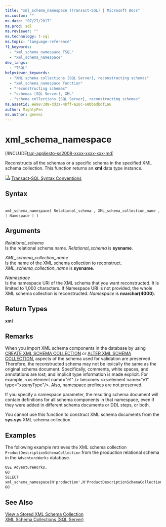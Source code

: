 ```yaml
---
title: "xml_schema_namespace (Transact-SQL) | Microsoft Docs"
ms.custom: ""
ms.date: "07/27/2017"
ms.prod: sql
ms.reviewer: ""
ms.technology: t-sql
ms.topic: "language-reference"
f1_keywords: 
  - "xml_schema_namespace_TSQL"
  - "xml_schema_namespace"
dev_langs: 
  - "TSQL"
helpviewer_keywords: 
  - "XML schema collections [SQL Server], reconstructing schemas"
  - "xml_schema_namespace function"
  - "reconstructing schemas"
  - "schemas [SQL Server], XML"
  - "schema collections [SQL Server], reconstructing schemas"
ms.assetid: ee9873d8-dd3a-4bff-a10c-68bbadbdf1a6
author: MightyPen
ms.author: genemi
---
```

# xml_schema_namespace
[!INCLUDE[tsql-appliesto-ss2008-xxxx-xxxx-xxx-md](../../includes/tsql-appliesto-ss2008-xxxx-xxxx-xxx-md.md)]

  Reconstructs all the schemas or a specific schema in the specified XML schema collection. This function returns an **xml** data type instance.  
  
![Topic link icon](../../database-engine/configure-windows/media/topic-link.gif "Topic link icon") [Transact-SQL Syntax Conventions](../../t-sql/language-elements/transact-sql-syntax-conventions-transact-sql.md)
  
## Syntax  
  
```  
  
xml_schema_namespace( Relational_schema , XML_schema_collection_name , [ Namespace ] )  
```  
  
## Arguments  
 *Relational_schema*  
 Is the relational schema name. *Relational_schema* is **sysname**.  
  
 *XML_schema_collection_name*  
 Is the name of the XML schema collection to reconstruct. *XML_schema_collection_name* is **sysname**.  
  
 *Namespace*  
 Is the namespace URI of the XML schema that you want reconstructed. It is limited to 1,000 characters. If Namespace URI is not provided, the whole XML schema collection is reconstructed. *Namespace* is **nvarchar(4000)**.  
  
## Return Types  
 **xml**  
  
## Remarks  
 When you import XML schema components in the database by using [CREATE XML SCHEMA COLLECTION](../../t-sql/statements/create-xml-schema-collection-transact-sql.md) or [ALTER XML SCHEMA COLLECTION](../../t-sql/statements/alter-xml-schema-collection-transact-sql.md), aspects of the schema used for validation are preserved. Therefore, the reconstructed schema may not be lexically the same as the original schema document. Specifically, comments, white spaces, and annotations are lost; and implicit type information is made explicit. For example, \<xs:element name="e1" /> becomes \<xs:element name="e1" type="xs:anyType"/>. Also, namespace prefixes are not preserved.  
  
 If you specify a namespace parameter, the resulting schema document will contain definitions for all schema components in that namespace, even if they were added in different schema documents or DDL steps, or both.  
  
 You cannot use this function to construct XML schema documents from the **sys.sys** XML schema collection.  
  
## Examples  
 The following example retrieves the  XML schema collection `ProductDescriptionSchemaCollection` from the production relational schema in the `AdventureWorks` database.  
  
```  
USE AdventureWorks;  
GO  
SELECT xml_schema_namespace(N'production',N'ProductDescriptionSchemaCollection');  
GO  
```  
  
## See Also  
 [View a Stored XML Schema Collection](../../relational-databases/xml/view-a-stored-xml-schema-collection.md)   
 [XML Schema Collections &#40;SQL Server&#41;](../../relational-databases/xml/xml-schema-collections-sql-server.md)  
  
  
